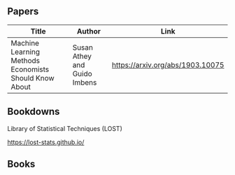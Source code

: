 ## Papers
| Title | Author | Link |
| ----- | -----  | ---- |
| Machine Learning Methods Economists Should Know About | Susan Athey and Guido Imbens | https://arxiv.org/abs/1903.10075 |

## Bookdowns
Library of Statistical Techniques (LOST)

https://lost-stats.github.io/


## Books
